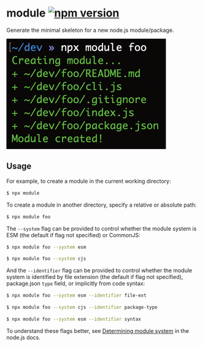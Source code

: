 # module [![npm version](https://img.shields.io/npm/v/module.svg?style=flat-square)](https://www.npmjs.com/package/module)

Generate the minimal skeleton for a new node.js module/package.

![](./screenshot.png)

## Usage

For example, to create a module in the current working directory:

```sh
$ npx module
```

To create a module in another directory, specify a relative or absolute path:

```sh
$ npx module foo
```

The `--system` flag can be provided to control whether the module system is ESM (the default if flag not specified) or CommonJS:

```sh
$ npx module foo --system esm
```

```sh
$ npx module foo --system cjs
```

And the `--identifier` flag can be provided to control whether the module system is identified by file extension (the default if flag not specified), package.json `type` field, or implicitly from code syntax:

```sh
$ npx module foo --system esm --identifier file-ext
```

```sh
$ npx module foo --system cjs --identifier package-type
```

```sh
$ npx module foo --system esm --identifier syntax
```

To understand these flags better, see [Determining module system](https://nodejs.org/api/packages.html#determining-module-system) in the node.js docs.

